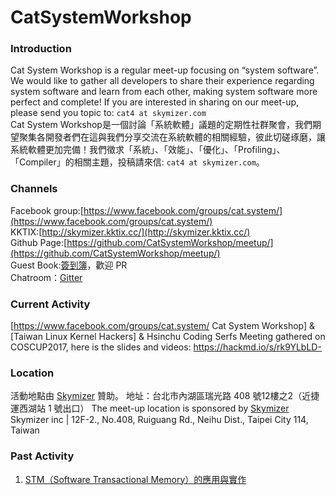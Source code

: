 # CatSystemWorkshop

### Introduction ###
Cat System Workshop is a regular meet-up focusing on “system software”. We would like to gather all developers to share their experience regarding system software and learn from each other, making system software more perfect and complete! If you are interested in sharing on our meet-up, please send you topic to: `cat4 at skymizer.com`  
Cat System Workshop是一個討論「系統軟體」議題的定期性社群聚會，我們期望聚集各開發者們在這與我們分享交流在系統軟體的相關經驗，彼此切磋琢磨，讓系統軟體更加完備！我們徵求「系統」、「效能」、「優化」、「Profiling」、「Compiler」的相關主題，投稿請來信: `cat4 at skymizer.com`。 

### Channels ### 
Facebook group:[https://www.facebook.com/groups/cat.system/](https://www.facebook.com/groups/cat.system/)     
KKTIX:[http://skymizer.kktix.cc/](http://skymizer.kktix.cc/)    
Github Page:[https://github.com/CatSystemWorkshop/meetup/](https://github.com/CatSystemWorkshop/meetup/)   
Guest Book:[簽到簿](https://github.com/CatSystemWorkshop/meetup/blob/master/guest_book.md)，歡迎 PR    
Chatroom：[Gitter](https://gitter.im/CatSystemWorkshop/Lobby?utm_source=share-link&utm_medium=link&utm_campaign=share-link)



### Current Activity ### 
[https://www.facebook.com/groups/cat.system/ Cat System Workshop] & [Taiwan Linux Kernel Hackers] & Hsinchu Coding Serfs Meeting gathered on COSCUP2017,
here is the slides and videos: https://hackmd.io/s/rk9YLbLD-  

### Location ### 
活動地點由 [Skymizer](https://github.com/skymizer) 贊助。
地址：台北市內湖區瑞光路 408 號12樓之2（近捷運西湖站 1 號出口）
The meet-up location is sponsored by [Skymizer](https://github.com/skymizer)
Skymizer inc | 12F-2., No.408, Ruiguang Rd., Neihu Dist., Taipei City 114, Taiwan


### Past Activity ### 

01. [STM（Software Transactional Memory）的應用與實作](https://github.com/CatSystemWorkshop/meetup/blob/master/2016-03-08-STM-by-Cindy.md)

